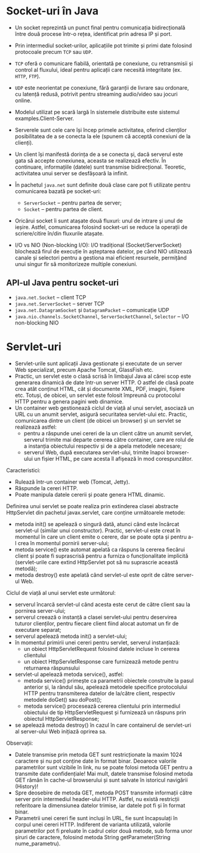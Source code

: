 # Socket-uri în Java

- Un socket reprezintă un punct final pentru comunicația bidirecțională între două procese într-o rețea, identificat prin adresa IP și port.
- Prin intermediul socket-urilor, aplicațiile pot trimite și primi date folosind protocoale precum `TCP` sau `UDP`.
- `TCP` oferă o comunicare fiabilă, orientată pe conexiune, cu retransmisii și control al fluxului, ideal pentru aplicații care necesită integritate (ex. `HTTP`, `FTP`).
- `UDP` este neorientat pe conexiune, fără garanții de livrare sau ordonare, cu latență redusă, potrivit pentru streaming audio/video sau jocuri online.

- Modelul utilizat pe scară largă în sistemele distribuite este sistemul examples.Client-Server.
- Serverele sunt cele care își încep primele activitatea, oferind clienților posibilitatea de a se conecta la ele (spunem că acceptă conexiuni de la clienți).
- Un client își manifestă dorința de a se conecta și, dacă serverul este gata să accepte conexiunea, aceasta se
  realizează efectiv. În continuare, informațiile (datele) sunt transmise bidirecțional. Teoretic, activitatea unui
  server se desfășoară la infinit.
- În pachetul `java.net` sunt definite două clase care pot fi utilizate pentru comunicarea bazată pe socket-uri:
  - `ServerSocket` – pentru partea de server; 
  - `Socket` – pentru partea de client.
- Oricărui socket îi sunt atașate două fluxuri: unul de intrare și unul de ieșire. Astfel, comunicarea folosind
  socket-uri se reduce la operații de scriere/citire în/din fluxurile atașate.
- I/O vs NIO (Non-blocking I/O): I/O tradițional (Socket/ServerSocket) blochează firul de execuție în așteptarea datelor, 
  pe când NIO utilizează canale și selectori pentru a gestiona mai eficient resursele, permițând unui singur fir să monitorizeze multiple conexiuni.

## API-ul Java pentru socket-uri

- `java.net.Socket` – client TCP
- `java.net.ServerSocket` – server TCP
- `java.net.DatagramSocket` și `DatagramPacket` – comunicație UDP
- `java.nio.channels.SocketChannel`, `ServerSocketChannel`, `Selector` – I/O non-blocking NIO

# Servlet-uri

- Servlet-urile sunt aplicații Java gestionate și executate de un server Web specializat, precum Apache Tomcat, GlassFish etc.
- Practic, un servlet este o clasă scrisă în limbajul Java al cărei scop este generarea dinamică de date într-un
server HTTP. O astfel de clasă poate crea atât conținut HTML, cât și documente XML, PDF, imagini,
fișiere etc. Totuși, de obicei, un servlet este folosit împreună cu protocolul HTTP pentru a genera pagini
web dinamice.
- Un container web gestionează ciclul de viață al unui servlet, asociază un URL cu un anumit
  servlet, asigură securitatea servlet-ului etc. Practic, comunicarea dintre un client (de obicei un browser) și
  un servlet se realizează astfel:
  - pentru a răspunde unei cereri de la un client către un anumit servlet, serverul trimite mai departe cererea
    către container, care are rolul de a instanția obiectului respectiv și de a apela metodele necesare;
  - serverul Web, după executarea servlet-ului, trimite înapoi browser-ului un fișier HTML, pe care acesta
    îl afișează în mod corespunzător.

Caracteristici:
- Rulează într-un container web (Tomcat, Jetty).
- Răspunde la cereri HTTP.
- Poate manipula datele cererii și poate genera HTML dinamic.

Definirea unui servlet se poate realiza prin extinderea clasei abstracte HttpServlet din pachetul javax.servlet, care conține următoarele metode:
- metoda init() se apelează o singură dată, atunci când este încărcat servlet-ul (similar unui
constructor). Practic, servlet-ul este creat în momentul în care un client emite o cerere, dar se poate opta
și pentru a-l crea în momentul pornirii server-ului;
- metoda service() este automat apelată ca răspuns la cererea fiecărui client și poate fi suprascrisă
pentru a furniza o funcționalitate implicită (servlet-urile care extind HttpServlet pot să nu
suprascrie această metodă);
- metoda destroy() este apelată când servlet-ul este oprit de către server-ul Web.

Ciclul de viață al unui servlet este următorul:
- serverul încarcă servlet-ul când acesta este cerut de către client sau la pornirea server-ului;
- serverul creează o instanță a clasei servlet-ului pentru deservirea tuturor clienților, pentru fiecare client fiind alocat automat un fir de executare separat;
- serverul apelează metoda init() a servlet-ului; 
- în momentul primirii unei cereri pentru servlet, serverul instanțiază:
  - un obiect HttpServletRequest folosind datele incluse în cererea clientului 
  - un obiect HttpServletResponse care furnizează metode pentru returnarea răspunsului
- servlet-ul apelează metoda service(), astfel:
  - metoda service() primește ca parametrii obiectele construite la pasul anterior și, la rândul său,
  apelează metodele specifice protocolului HTTP pentru transmiterea datelor de la/către client,
  respectiv metodele doGet() sau doPost();
  - metoda service() procesează cererea clientului prin intermediul obiectului de tip
  HttpServletRequest și furnizează un răspuns prin obiectul HttpServletResponse;
- se apelează metoda destroy() în cazul în care containerul de servlet-uri al server-ului Web inițiază oprirea sa.

Observații:
- Datele transmise prin metoda GET sunt restricționate la maxim 1024 caractere și nu pot conține date în
  format binar. Deoarece valorile parametrilor sunt vizibile în link, nu se poate folosi metoda GET pentru a
  transmite date confidențiale! Mai mult, datele transmise folosind metoda GET rămân în cache-ul browserului și sunt salvate în istoricul navigării (History)!
- Spre deosebire de metoda GET, metoda POST transmite informații către server prin intermediul header-ului
  HTTP. Astfel, nu există restricții referitoare la dimensiunea datelor trimise, iar datele pot fi și în format binar.
- Parametrii unei cereri fie sunt incluși în URL, fie sunt încapsulați în corpul unei cereri HTTP.
  Indiferent de varianta utilizată, valorile parametrilor pot fi preluate în cadrul celor două metode, sub forma
  unor șiruri de caractere, folosind metoda String getParameter(String nume_parametru).
